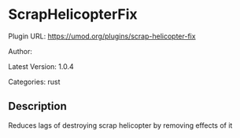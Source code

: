 # ScrapHelicopterFix

Plugin URL: https://umod.org/plugins/scrap-helicopter-fix

Author: 

Latest Version: 1.0.4

Categories: rust

## Description

Reduces lags of destroying scrap helicopter by removing effects of it
